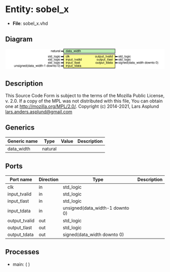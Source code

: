 # Entity: sobel_x

- **File**: sobel_x.vhd
## Diagram

![Diagram](sobel_x.svg "Diagram")
## Description

This Source Code Form is subject to the terms of the Mozilla Public
License, v. 2.0. If a copy of the MPL was not distributed with this file,
You can obtain one at http://mozilla.org/MPL/2.0/.
Copyright (c) 2014-2021, Lars Asplund lars.anders.asplund@gmail.com
## Generics

| Generic name | Type    | Value | Description |
| ------------ | ------- | ----- | ----------- |
| data_width   | natural |       |             |
## Ports

| Port name     | Direction | Type                            | Description |
| ------------- | --------- | ------------------------------- | ----------- |
| clk           | in        | std_logic                       |             |
| input_tvalid  | in        | std_logic                       |             |
| input_tlast   | in        | std_logic                       |             |
| input_tdata   | in        | unsigned(data_width-1 downto 0) |             |
| output_tvalid | out       | std_logic                       |             |
| output_tlast  | out       | std_logic                       |             |
| output_tdata  | out       | signed(data_width downto 0)     |             |
## Processes
- main: (  )
